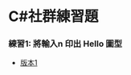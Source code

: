 # C#社群練習題

### 練習1: 將輸入n 印出 Hello 圖型
- [版本1](https://github.com/LINDuke-Lin/CSharp-Exercise/tree/main/CSharpExercise/PrintHello)